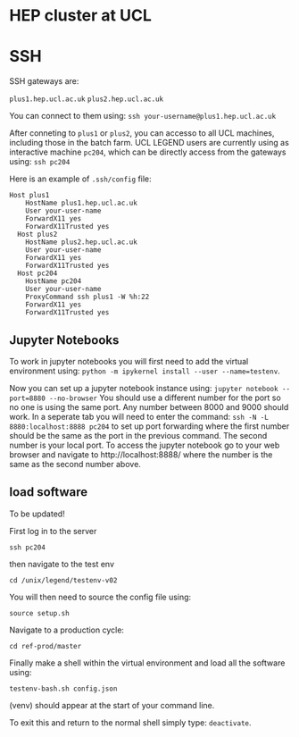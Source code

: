 # HEP cluster at UCL

# SSH
SSH gateways are:

`plus1.hep.ucl.ac.uk`
`plus2.hep.ucl.ac.uk`

You can connect to them using: 
`ssh your-username@plus1.hep.ucl.ac.uk`

After conneting to `plus1` or `plus2`, you can accesso to all UCL machines, including those in the batch farm. UCL LEGEND users are currently using as interactive machine `pc204`, which can be directly access from the gateways using:
`ssh pc204`

Here is an example of `.ssh/config` file:
```
Host plus1
    HostName plus1.hep.ucl.ac.uk
    User your-user-name
    ForwardX11 yes
    ForwardX11Trusted yes
  Host plus2
    HostName plus2.hep.ucl.ac.uk
    User your-user-name
    ForwardX11 yes
    ForwardX11Trusted yes
  Host pc204
    HostName pc204
    User your-user-name
    ProxyCommand ssh plus1 -W %h:22
    ForwardX11 yes
    ForwardX11Trusted yes
```

## Jupyter Notebooks

To work in jupyter notebooks you will first need to add the 
virtual environment using: `python -m ipykernel install --user --name=testenv`.

Now you can set up a jupyter notebook instance using:
`jupyter notebook --port=8880 --no-browser`
You should use a different number for the port so no one is using the same port. Any number between 
8000 and 9000 should work. 
In a seperate tab you will need to enter the command:
`ssh -N -L 8880:localhost:8888 pc204`
to set up port forwarding where the first number should be the same as the port in the previous command.
The second number is your local port. To access the jupyter notebook go to your web browser and navigate to 
http://localhost:8888/ where the number is the same as the second number above.

## load software

To be updated!

First log in to the server

`ssh pc204`

then navigate to the test env

`cd /unix/legend/testenv-v02`

You will then need to source the config file using:

`source setup.sh`

Navigate to a production cycle:

`cd ref-prod/master`

Finally make a shell within the virtual environment and load all the software using:

`testenv-bash.sh config.json`

(venv) should appear at the start of your command line.

To exit this and return to the normal shell simply type:
`deactivate`.
